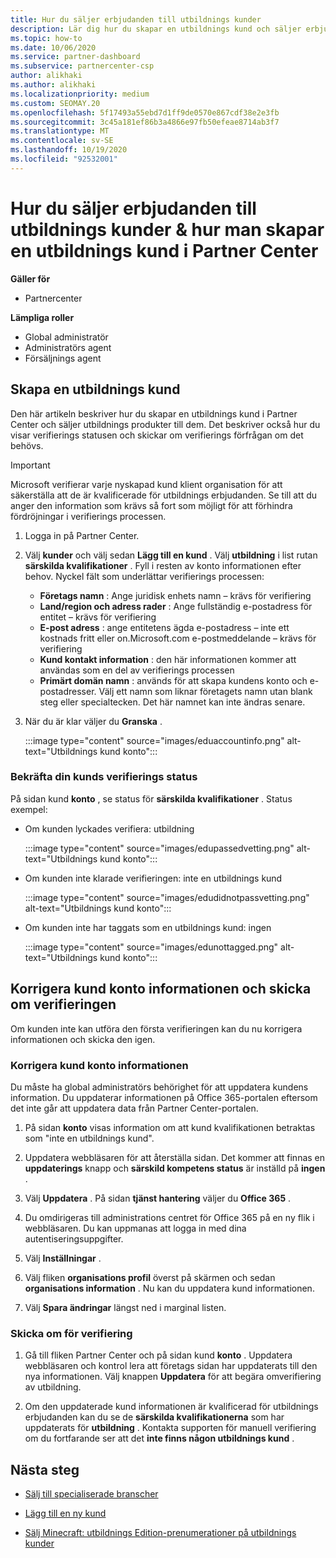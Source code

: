 ```yaml
---
title: Hur du säljer erbjudanden till utbildnings kunder
description: Lär dig hur du skapar en utbildnings kund och säljer erbjudanden till dem i Partner Center. Inkluderar bekräftelse av verifierings status för din utbildnings kund.
ms.topic: how-to
ms.date: 10/06/2020
ms.service: partner-dashboard
ms.subservice: partnercenter-csp
author: alikhaki
ms.author: alikhaki
ms.localizationpriority: medium
ms.custom: SEOMAY.20
ms.openlocfilehash: 5f17493a55ebd7d1ff9de0570e867cdf38e2e3fb
ms.sourcegitcommit: 3c45a181ef86b3a4866e97fb50efeae8714ab3f7
ms.translationtype: MT
ms.contentlocale: sv-SE
ms.lasthandoff: 10/19/2020
ms.locfileid: "92532001"
---
```

# <a name="how-to-sell-offers-to-education-customers--how-to-create-an-education-customer-in-partner-center"></a>Hur du säljer erbjudanden till utbildnings kunder & hur man skapar en utbildnings kund i Partner Center

**Gäller för**

- Partnercenter

**Lämpliga roller**

- Global administratör
- Administratörs agent
- Försäljnings agent

## <a name="create-an-education-customer"></a>Skapa en utbildnings kund

Den här artikeln beskriver hur du skapar en utbildnings kund i Partner Center och säljer utbildnings produkter till dem. Det beskriver också hur du visar verifierings statusen och skickar om verifierings förfrågan om det behövs.

> [!IMPORTANT]
> Microsoft verifierar varje nyskapad kund klient organisation för att säkerställa att de är kvalificerade för utbildnings erbjudanden.  Se till att du anger den information som krävs så fort som möjligt för att förhindra fördröjningar i verifierings processen.

1. Logga in på Partner Center.

2. Välj **kunder** och välj sedan **Lägg till en kund** . Välj **utbildning** i list rutan **särskilda kvalifikationer** .  Fyll i resten av konto informationen efter behov.  Nyckel fält som underlättar verifierings processen:

   - **Företags namn** : Ange juridisk enhets namn – krävs för verifiering
   - **Land/region och adress rader** : Ange fullständig e-postadress för entitet – krävs för verifiering
   - **E-post adress** : ange entitetens ägda e-postadress – inte ett kostnads fritt eller on.Microsoft.com e-postmeddelande – krävs för verifiering
   - **Kund kontakt information** : den här informationen kommer att användas som en del av verifierings processen
   - **Primärt domän namn** : används för att skapa kundens konto och e-postadresser.  Välj ett namn som liknar företagets namn utan blank steg eller specialtecken.  Det här namnet kan inte ändras senare.

3. När du är klar väljer du **Granska** .

   :::image type="content" source="images/eduaccountinfo.png" alt-text="Utbildnings kund konto":::

### <a name="confirm-your-education-customers-verification-status"></a>Bekräfta din kunds verifierings status

På sidan kund **konto** , se status för **särskilda kvalifikationer** .
Status exempel:

- Om kunden lyckades verifiera: utbildning

   :::image type="content" source="images/edupassedvetting.png" alt-text="Utbildnings kund konto":::

- Om kunden inte klarade verifieringen: inte en utbildnings kund

   :::image type="content" source="images/edudidnotpassvetting.png" alt-text="Utbildnings kund konto":::

- Om kunden inte har taggats som en utbildnings kund: ingen

   :::image type="content" source="images/edunottagged.png" alt-text="Utbildnings kund konto":::

## <a name="correct-the-customer-account-info-and-resubmit-for-verification"></a>Korrigera kund konto informationen och skicka om verifieringen

Om kunden inte kan utföra den första verifieringen kan du nu korrigera informationen och skicka den igen.

### <a name="correct-the-customer-account-information"></a>Korrigera kund konto informationen

Du måste ha global administratörs behörighet för att uppdatera kundens information. Du uppdaterar informationen på Office 365-portalen eftersom det inte går att uppdatera data från Partner Center-portalen.

1. På sidan **konto** visas information om att kund kvalifikationen betraktas som "inte en utbildnings kund".

2. Uppdatera webbläsaren för att återställa sidan. Det kommer att finnas en **uppdaterings** knapp och **särskild kompetens status** är inställd på **ingen** .

3. Välj **Uppdatera** . På sidan **tjänst hantering** väljer du **Office 365** .

4. Du omdirigeras till administrations centret för Office 365 på en ny flik i webbläsaren. Du kan uppmanas att logga in med dina autentiseringsuppgifter.

5. Välj **Inställningar** .

6. Välj fliken **organisations profil** överst på skärmen och sedan **organisations information** . Nu kan du uppdatera kund informationen.

7. Välj **Spara ändringar** längst ned i marginal listen.  

### <a name="resubmit-for-verification"></a>Skicka om för verifiering

1. Gå till fliken Partner Center och på sidan kund **konto** . Uppdatera webbläsaren och kontrol lera att företags sidan har uppdaterats till den nya informationen. Välj knappen **Uppdatera** för att begära omverifiering av utbildning.

2. Om den uppdaterade kund informationen är kvalificerad för utbildnings erbjudanden kan du se de **särskilda kvalifikationerna** som har uppdaterats för **utbildning** . Kontakta supporten för manuell verifiering om du fortfarande ser att det **inte finns någon utbildnings kund** .

## <a name="next-steps"></a>Nästa steg

- [Sälj till specialiserade branscher](get-special-pricing-for-offers.md)

- [Lägg till en ny kund](add-a-new-customer.md)

- [Sälj Minecraft: utbildnings Edition-prenumerationer på utbildnings kunder](minecraft-subscriptions.md)
